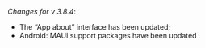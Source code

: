 _Changes for v 3.8.4_:
- The “App about” interface has been updated;
- Android: MAUI support packages have been updated
